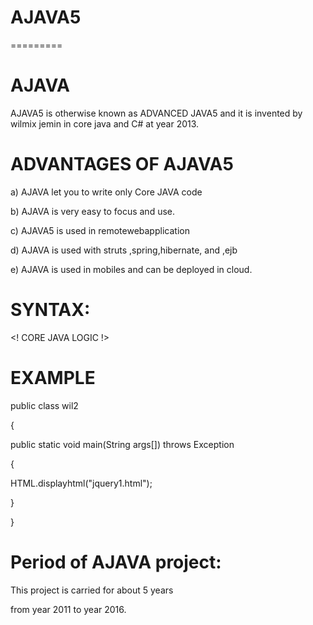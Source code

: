 # AJAVA5
=========

AJAVA
======

AJAVA5  is  otherwise  known  as   ADVANCED JAVA5  and  it  is   invented  by  wilmix  jemin   in core java  and  C#  at year  2013.



ADVANTAGES  OF  AJAVA5
=====================


a)  AJAVA let  you  to  write   only   Core  JAVA  code

b)  AJAVA  is   very  easy to focus and  use.

c) AJAVA5  is used  in  remotewebapplication

d) AJAVA is  used  with  struts ,spring,hibernate, and ,ejb

e) AJAVA  is  used  in mobiles  and  can be deployed  in cloud.

SYNTAX:
=======

<AJAVA>




<PACK>



<JLOGIC>




<!  CORE JAVA LOGIC !>







</JLOGIC>




</AJAVA>





EXAMPLE
========
<AJAVA>




<PACK>



<JLOGIC>





public  class wil2



{


public  static  void  main(String args[]) throws Exception




{




HTML.displayhtml("jquery1.html");







}









}







</JLOGIC>




</AJAVA>




Period  of  AJAVA  project:  
===========================

This  project is  carried  for  about  5  years

from   year  2011  to year 2016.

